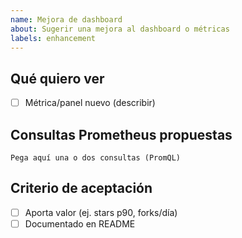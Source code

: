 ```yaml
---
name: Mejora de dashboard
about: Sugerir una mejora al dashboard o métricas
labels: enhancement
---
```


## Qué quiero ver
- [ ] Métrica/panel nuevo (describir)

## Consultas Prometheus propuestas
```
Pega aquí una o dos consultas (PromQL)
```

## Criterio de aceptación
- [ ] Aporta valor (ej. stars p90, forks/día)
- [ ] Documentado en README

